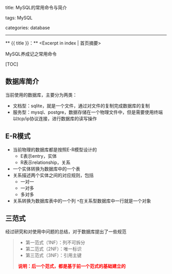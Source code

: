title: MySQL的常用命令与简介

tags: MySQL

categories: database

------

** {{ title }}：** <Excerpt in index | 首页摘要>

MySQL养成记之常用命令

<!-- more -->

[TOC]

## 数据库简介

当前使用的数据库，主要分为两类：

- 文档型：sqlite，就是一个文件，通过对文件的复制完成数据库的复制
- 服务型：mysql、postgre，数据存储在一个物理文件中，但是需要使用终端以tcp/ip协议连接，进行数据库的读写操作

## E-R模式

- 当前物理的数据库都是按照E-R模型设计的
  - E表示entry，实体
  - R表示relationship，关系
- 一个实体转换为数据库中的一个表
- 关系描述两个实体之间的对应规则，包括
  - 一对一
  - 一对多
  - 多对多
- 关系转换为数据库表中的一个列 `*`在关系型数据库中一行就是一个对象

## 三范式

经过研究和对使用中问题的总结，对于数据库提出了一些规范

> - 第一范式（1NF）：列不可拆分
> - 第二范式（2NF）：唯一标识
> - 第三范式（3NF）：引用主键
>
> **<font color="red">说明：后一个范式，都是基于前一个范式的基础建立的</font>**